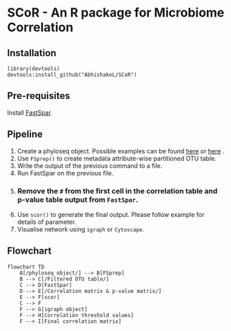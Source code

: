 # SCoR - An R package for Microbiome Correlation

## Installation
```
library(devtools)
devtools:install_github("AbhishakeL/SCoR")
```
## Pre-requisites
Install [FastSpar](https://github.com/scwatts/fastspar).  

## Pipeline

1. Create a phyloseq object. Possible examples can be found [here](https://cryptick-lab.github.io/NGS-Analysis/_site/R-PhyloseqIntro.html) or [here](https://joey711.github.io/phyloseq/import-data.html) .
2. Use `FSprep()` to create metadata attribute-wise partitioned OTU table.
3. Write the output of the previous command to a file.
4. Run FastSpar on the previous file.
5. ### Remove the `#` from the first cell in the correlation table and p-value table output from `FastSpar`. ###
6. Use `scor()` to generate the final output. Please follow example for details of parameter.
7. Visualise network using `igraph` or `Cytoscape`.

## Flowchart
```mermaid
flowchart TD
    A[/phyloseq object/] --> B[FSprep]
    B --> C[/Filtered OTU table/]
    C --> D[FastSpar]
    D --> E[/Correlation matrix & p-value matrix/]
    E --> F[scor]
    C --> F
    F --> G[igraph object]
    F --> H[Correlation threshold values]
    F --> I[Final correlation matrix]
```
